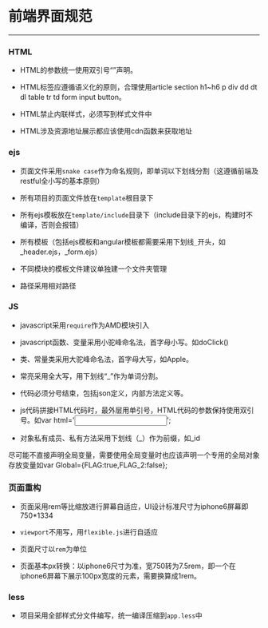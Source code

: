 # 前端界面规范 #
-------------------
### HTML ###

* HTML的参数统一使用双引号“”声明。

* HTML标签应遵循语义化的原则，合理使用article section h1~h6 p div dd dt dl table tr td form input button。

* HTML禁止内联样式，必须写到样式文件中

* HTML涉及资源地址展示都应该使用cdn函数来获取地址 

### ejs ###

* 页面文件采用`snake case`作为命名规则，即单词以下划线分割（这遵循前端及restful全小写的基本原则）

* 所有项目的页面文件放在`template`根目录下

* 所有ejs模板放在`template/include`目录下（include目录下的ejs，构建时不编译，否则会报错）

* 所有模板（包括ejs模板和angular模板都需要采用下划线`_`开头，如_header.ejs，_form.ejs）

* 不同模块的模板文件建议单独建一个文件夹管理

* 路径采用相对路径


### JS ###

* javascript采用`require`作为AMD模块引入

* javascript函数、变量采用小驼峰命名法，首字母小写。如doClick()

* 类、常量类采用大驼峰命名法，首字母大写，如Apple。

* 常亮采用全大写，用下划线“_”作为单词分割。

* 代码必须分号结束，包括json定义，内部方法定义等。

* js代码拼接HTML代码时，最外层用单引号，HTML代码的参数保持使用双引号。如var html='<input type="text">';

* 对象私有成员、私有方法采用下划线（_）作为前缀，如_id

尽可能不直接声明全局变量，需要使用全局变量时也应该声明一个专用的全局对象存放变量如var Global={FLAG:true,FLAG_2:false};

### 页面重构 ###

* 页面采用rem等比缩放进行屏幕自适应，UI设计标准尺寸为iphone6屏幕即750*1334

* `viewport`不用写，用`flexible.js`进行自适应

* 页面尺寸以`rem`为单位

* 页面基本px转换：以iphone6尺寸为准，宽750转为7.5rem，即一个在iphone6屏幕下展示100px宽度的元素，需要换算成1rem。

### less ###

* 项目采用全部样式分文件编写，统一编译压缩到`app.less`中